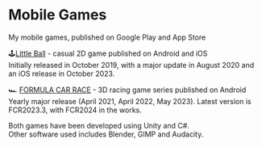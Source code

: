 # Mobile Games

My mobile games, published on Google Play and App Store

🕹️<a href="https://linktr.ee/littleball">Little Ball</a> - casual 2D game published on Android and iOS</br>
Initially released in October 2019, with a major update in August 2020 and an iOS release in October 2023.

🏎️ <a href="https://linktr.ee/formulacarrace">FORMULA CAR RACE</a> - 3D racing game series published on Android</br>
Yearly major release (April 2021, April 2022, May 2023). Latest version is FCR2023.3, with FCR2024 in the works.

Both games have been developed using Unity and C#.</br>
Other software used includes Blender, GIMP and Audacity.
